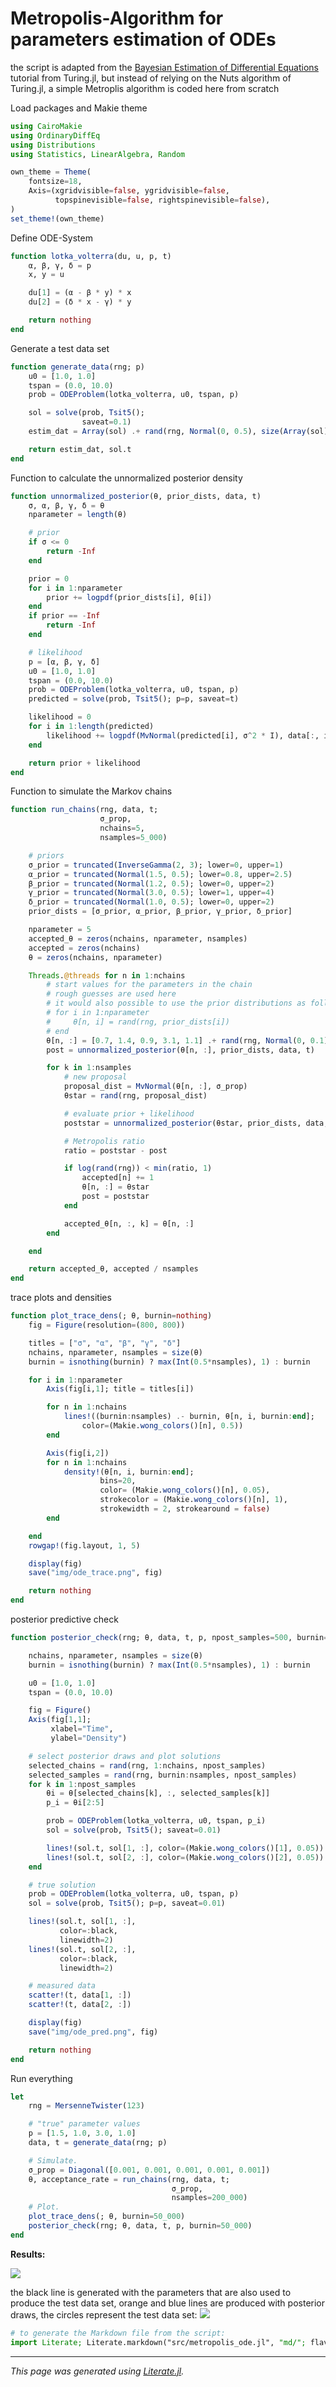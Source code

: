 # Metropolis-Algorithm for parameters estimation of ODEs

the script is adapted from the [Bayesian Estimation of Differential Equations](https://turing.ml/stable/tutorials/10-bayesian-differential-equations/) tutorial from Turing.jl, but instead of relying on the Nuts algorithm of Turing.jl, a simple Metroplis algorithm is coded here from scratch

Load packages and Makie theme

````julia
using CairoMakie
using OrdinaryDiffEq
using Distributions
using Statistics, LinearAlgebra, Random

own_theme = Theme(
    fontsize=18,
    Axis=(xgridvisible=false, ygridvisible=false,
          topspinevisible=false, rightspinevisible=false),
)
set_theme!(own_theme)
````

Define ODE-System

````julia
function lotka_volterra(du, u, p, t)
    α, β, γ, δ = p
    x, y = u

    du[1] = (α - β * y) * x
    du[2] = (δ * x - γ) * y

    return nothing
end
````

Generate a test data set

````julia
function generate_data(rng; p)
    u0 = [1.0, 1.0]
    tspan = (0.0, 10.0)
    prob = ODEProblem(lotka_volterra, u0, tspan, p)

    sol = solve(prob, Tsit5();
                saveat=0.1)
    estim_dat = Array(sol) .+ rand(rng, Normal(0, 0.5), size(Array(sol)))

    return estim_dat, sol.t
end
````

Function to calculate the unnormalized posterior density

````julia
function unnormalized_posterior(θ, prior_dists, data, t)
    σ, α, β, γ, δ = θ
    nparameter = length(θ)

    # prior
    if σ <= 0
        return -Inf
    end

    prior = 0
    for i in 1:nparameter
        prior += logpdf(prior_dists[i], θ[i])
    end
    if prior == -Inf
        return -Inf
    end

    # likelihood
    p = [α, β, γ, δ]
    u0 = [1.0, 1.0]
    tspan = (0.0, 10.0)
    prob = ODEProblem(lotka_volterra, u0, tspan, p)
    predicted = solve(prob, Tsit5(); p=p, saveat=t)

    likelihood = 0
    for i in 1:length(predicted)
        likelihood += logpdf(MvNormal(predicted[i], σ^2 * I), data[:, i])
    end

    return prior + likelihood
end
````

Function to simulate the Markov chains

````julia
function run_chains(rng, data, t;
                    σ_prop,
                    nchains=5,
                    nsamples=5_000)

    # priors
    σ_prior = truncated(InverseGamma(2, 3); lower=0, upper=1)
    α_prior = truncated(Normal(1.5, 0.5); lower=0.8, upper=2.5)
    β_prior = truncated(Normal(1.2, 0.5); lower=0, upper=2)
    γ_prior = truncated(Normal(3.0, 0.5); lower=1, upper=4)
    δ_prior = truncated(Normal(1.0, 0.5); lower=0, upper=2)
    prior_dists = [σ_prior, α_prior, β_prior, γ_prior, δ_prior]

    nparameter = 5
    accepted_θ = zeros(nchains, nparameter, nsamples)
    accepted = zeros(nchains)
    θ = zeros(nchains, nparameter)

    Threads.@threads for n in 1:nchains
        # start values for the parameters in the chain
        # rough guesses are used here
        # it would also possible to use the prior distributions as follows:
        # for i in 1:nparameter
        #     θ[n, i] = rand(rng, prior_dists[i])
        # end
        θ[n, :] = [0.7, 1.4, 0.9, 3.1, 1.1] .+ rand(rng, Normal(0, 0.1), 5)
        post = unnormalized_posterior(θ[n, :], prior_dists, data, t)

        for k in 1:nsamples
            # new proposal
            proposal_dist = MvNormal(θ[n, :], σ_prop)
            θstar = rand(rng, proposal_dist)

            # evaluate prior + likelihood
            poststar = unnormalized_posterior(θstar, prior_dists, data, t)

            # Metropolis ratio
            ratio = poststar - post

            if log(rand(rng)) < min(ratio, 1)
                accepted[n] += 1
                θ[n, :] = θstar
                post = poststar
            end

            accepted_θ[n, :, k] = θ[n, :]
        end

    end

    return accepted_θ, accepted / nsamples
end
````

trace plots and densities

````julia
function plot_trace_dens(; θ, burnin=nothing)
    fig = Figure(resolution=(800, 800))

    titles = ["σ", "α", "β", "γ", "δ"]
    nchains, nparameter, nsamples = size(θ)
    burnin = isnothing(burnin) ? max(Int(0.5*nsamples), 1) : burnin

    for i in 1:nparameter
        Axis(fig[i,1]; title = titles[i])

        for n in 1:nchains
            lines!((burnin:nsamples) .- burnin, θ[n, i, burnin:end];
                color=(Makie.wong_colors()[n], 0.5))
        end

        Axis(fig[i,2])
        for n in 1:nchains
            density!(θ[n, i, burnin:end];
                    bins=20,
                    color= (Makie.wong_colors()[n], 0.05),
                    strokecolor = (Makie.wong_colors()[n], 1),
                    strokewidth = 2, strokearound = false)
        end

    end
    rowgap!(fig.layout, 1, 5)

    display(fig)
    save("img/ode_trace.png", fig)

    return nothing
end
````

posterior predictive check

````julia
function posterior_check(rng; θ, data, t, p, npost_samples=500, burnin=nothing)

    nchains, nparameter, nsamples = size(θ)
    burnin = isnothing(burnin) ? max(Int(0.5*nsamples), 1) : burnin

    u0 = [1.0, 1.0]
    tspan = (0.0, 10.0)

    fig = Figure()
    Axis(fig[1,1];
         xlabel="Time",
         ylabel="Density")

    # select posterior draws and plot solutions
    selected_chains = rand(rng, 1:nchains, npost_samples)
    selected_samples = rand(rng, burnin:nsamples, npost_samples)
    for k in 1:npost_samples
        θi = θ[selected_chains[k], :, selected_samples[k]]
        p_i = θi[2:5]

        prob = ODEProblem(lotka_volterra, u0, tspan, p_i)
        sol = solve(prob, Tsit5(); saveat=0.01)

        lines!(sol.t, sol[1, :], color=(Makie.wong_colors()[1], 0.05))
        lines!(sol.t, sol[2, :], color=(Makie.wong_colors()[2], 0.05))
    end

    # true solution
    prob = ODEProblem(lotka_volterra, u0, tspan, p)
    sol = solve(prob, Tsit5(); p=p, saveat=0.01)

    lines!(sol.t, sol[1, :],
           color=:black,
           linewidth=2)
    lines!(sol.t, sol[2, :],
           color=:black,
           linewidth=2)

    # measured data
    scatter!(t, data[1, :])
    scatter!(t, data[2, :])

    display(fig)
    save("img/ode_pred.png", fig)

    return nothing
end
````

Run everything

````julia
let
    rng = MersenneTwister(123)

    # "true" parameter values
    p = [1.5, 1.0, 3.0, 1.0]
    data, t = generate_data(rng; p)

    # Simulate.
    σ_prop = Diagonal([0.001, 0.001, 0.001, 0.001, 0.001])
    θ, acceptance_rate = run_chains(rng, data, t;
                                    σ_prop,
                                    nsamples=200_000)
    # Plot.
    plot_trace_dens(; θ, burnin=50_000)
    posterior_check(rng; θ, data, t, p, burnin=50_000)
end
````

**Results:**

![](../img/ode_trace.png)

the black line is generated with the parameters that are also used to produce the test data set, orange and blue lines are produced with posterior draws, the circles represent the test data set:
![](../img/ode_pred.png)

````julia
# to generate the Markdown file from the script:
import Literate; Literate.markdown("src/metropolis_ode.jl", "md/"; flavor=Literate.CommonMarkFlavor(), execute=false)
````

---

*This page was generated using [Literate.jl](https://github.com/fredrikekre/Literate.jl).*

